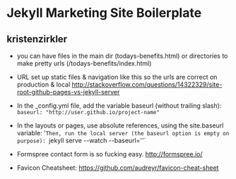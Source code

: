# Jekyll Marketing Site Boilerplate
## kristenzirkler

* you can have files in the main dir (todays-benefits.html) or directories to make pretty urls (/todays-benefits/index.html)
* URL set up static files & navigation like this so the urls are correct on production & local
http://stackoverflow.com/questions/14322329/site-root-github-pages-vs-jekyll-server
 * In the _config.yml file, add the variable baseurl (without trailing slash): 
 `baseurl: "http://user.github.io/project-name"`
 * In the layouts or pages, use absolute references, using the site.baseurl variable:
 '<link rel="stylesheet" href="{{ site.baseurl }}/css/styles.css">`
 Then, run the local server (the baseurl option is empty on purpose): 
 `jekyll serve --watch --baseurl=''`

* Formspree contact form is so fucking easy. http://formspree.io/ 
* Favicon Cheatsheet: https://github.com/audreyr/favicon-cheat-sheet
